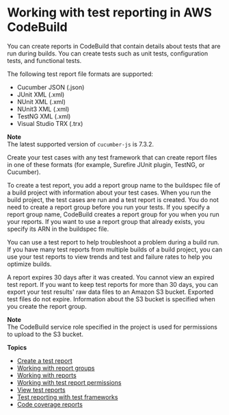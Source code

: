 # Working with test reporting in AWS CodeBuild<a name="test-reporting"></a>

You can create reports in CodeBuild that contain details about tests that are run during builds\. You can create tests such as unit tests, configuration tests, and functional tests\. 

The following test report file formats are supported:
+ Cucumber JSON \(\.json\)
+ JUnit XML \(\.xml\)
+ NUnit XML \(\.xml\)
+ NUnit3 XML \(\.xml\)
+ TestNG XML \(\.xml\)
+ Visual Studio TRX \(\.trx\)

**Note**  
 The latest supported version of `cucumber-js` is 7\.3\.2\. 

Create your test cases with any test framework that can create report files in one of these formats \(for example, Surefire JUnit plugin, TestNG, or Cucumber\)\.

To create a test report, you add a report group name to the buildspec file of a build project with information about your test cases\. When you run the build project, the test cases are run and a test report is created\. You do not need to create a report group before you run your tests\. If you specify a report group name, CodeBuild creates a report group for you when you run your reports\. If you want to use a report group that already exists, you specify its ARN in the buildspec file\.

You can use a test report to help troubleshoot a problem during a build run\. If you have many test reports from multiple builds of a build project, you can use your test reports to view trends and test and failure rates to help you optimize builds\. 

A report expires 30 days after it was created\. You cannot view an expired test report\. If you want to keep test reports for more than 30 days, you can export your test results' raw data files to an Amazon S3 bucket\. Exported test files do not expire\. Information about the S3 bucket is specified when you create the report group\.

**Note**  
The CodeBuild service role specified in the project is used for permissions to upload to the S3 bucket\.

**Topics**
+ [Create a test report](report-create.md)
+ [Working with report groups](test-report-group.md)
+ [Working with reports](test-report.md)
+ [Working with test report permissions](test-permissions.md)
+ [View test reports](test-view-reports.md)
+ [Test reporting with test frameworks](test-framework-reporting.md)
+ [Code coverage reports](code-coverage-report.md)